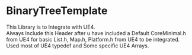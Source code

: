 # BinaryTreeTemplate

This Library is to Integrate with UE4.<br>
Always Include this Header after u have included a Default CoreMinimal.h from UE4 for basic List.h, Map.h, Platform.h 
from UE4 to be integrated.<br>
Used most of UE4 typedef and Some specific UE4 Arrays.<br>
